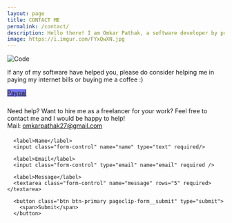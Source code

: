 ```yaml
---
layout: page
title: CONTACT ME
permalink: /contact/
description: Hello there! I am Omkar Pathak, a software developer by profession, Pythonista by ♥ stuffed inside a compact, witty, artistic body
image: https://i.imgur.com/FYxQwXN.jpg
---
```


<div class="container">
  <div class="row" data-aos="fade">
    <div class="col-lg-4 col-md-4 col-sm-3 col-xs-3"></div>
      <div class="col-lg-4 col-md-4 col-sm-6 col-xs-6">
          <img src="https://i.imgur.com/FYxQwXN.jpg" alt="Code" class="img-fluid">
      </div>
      <div class="col-lg-4 col-md-4 col-sm-3 col-xs-3"></div>
  </div>

  <div class="row" data-aos="fade" style="margin-top: 2%">
    <div class="col-lg-2 col-md-2"></div>
    <div class="col-lg-8 col-md-8">
    <p>If any of my software have helped you, please do consider helping me in paying my internet bills or buying me a coffee :)</p>
      <div class="text-center">
        <a class="btn btn-primary btn-lg text-white" style="border-radius: 0; background-color: #7779f3" href="https://paypal.me/omkarpathak27?locale.x=en_GB" target="_blank" rel="noopener noreferrer"><i class="fab fa-cc-paypal"></i> Paypal</a>
      </div>
      <div class="razorpay-embed-btn text-center" data-url="https://pages.razorpay.com/pl_EbTb8o4wLUlYED/view" data-text="Pay Now" data-color="#7779F3" data-size="large">
        <script>
          (function(){
            var d=document; var x=!d.getElementById('razorpay-embed-btn-js');
            if(x){ var s=d.createElement('script'); s.defer=!0;s.id='razorpay-embed-btn-js';
            s.src='https://cdn.razorpay.com/static/embed_btn/bundle.js';d.body.appendChild(s);} else{var rzp=window['__rzp__'];
            rzp && rzp.init && rzp.init()}})();
        </script>
      </div>
    </div>
    <div class="col-lg-2 col-md-2"></div>
  </div>
</div>

<p style="margin-bottom: 20px; margin-top: 5%">
  Need help? Want to hire me as a freelancer for your work? Feel free to contact me and I would be happy to help!
  <br />
  Mail: <a href="mailto: omkarpathak27@gmail.com">omkarpathak27@gmail.com</a>
</p>

<form action="https://send.pageclip.co/F3ZnuWiabYOD7hQPSOqcrl3vAoIKOrTD/website-form" class="pageclip-form" method="post">

      <label>Name</label>
      <input class="form-control" name="name" type="text" required/>

      <label>Email</label>
      <input class="form-control" type="email" name="email" required />

      <label>Message</label>
      <textarea class="form-control" name="message" rows="5" required></textarea>

      <button class="btn btn-primary pageclip-form__submit" type="submit">
        <span>Submit</span>
      </button>

</form>

<script src="https://s.pageclip.co/v1/pageclip.js" charset="utf-8"></script>
